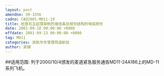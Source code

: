 ```yaml
---
layout: post
amendno: 39-3356
cadno: CAD2001-MD11-19
title: 检查右主起落架舱的接线条及相邻结构的电弧损伤
date: 2001-09-10 00:00:00 +0800
effdate: 2001-09-13 00:00:00 +0800
tag: MD11
categories: 民航华东管理局适航处
author: 吴镝
---
```


##适用范围:
列于2000/10/4颁发的麦道紧急服务通告MD11-24A186上的MD-11系列飞机。

